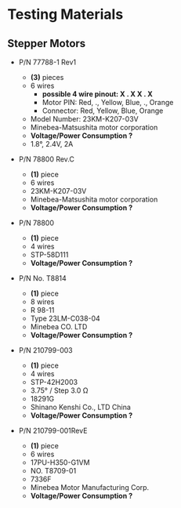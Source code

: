# Testing Materials

## Stepper Motors
- P/N 77788-1 Rev1
  - **(3)** pieces
  - 6 wires
    - **possible 4 wire pinout: X . X X . X**
    - Motor PIN: Red, ., Yellow, Blue, ., Orange
    - Connector: Red, Yellow, Blue, Orange
  - Model Number: 23KM-K207-03V
  - Minebea-Matsushita motor corporation
  - **Voltage/Power Consumption ?**
  - 1.8°, 2.4V, 2A
- P/N 78800 Rev.C
  - **(1)** piece
  - 6 wires
  - 23KM-K207-03V
  - Minebea-Matsushita motor corporation
  - **Voltage/Power Consumption ?**
- P/N 78800
  - **(1)** piece
  - 4 wires
  - STP-58D111
  - **Voltage/Power Consumption ?**


- P/N No. T8814
  - **(1)** piece
  - 8 wires 
  - R 98-11
  - Type 23LM-C038-04
  - Minebea CO. LTD
  - **Voltage/Power Consumption ?**



- P/N 210799-003
  - **(1)** piece
  - 4 wires
  - STP-42H2003
  - 3.75° / Step 3.0 &ohm;
  - 18291G
  - Shinano Kenshi Co., LTD China
  - **Voltage/Power Consumption ?**
- P/N 210799-001RevE
  - **(1)** piece
  - 6 wires
  - 17PU-H350-G1VM
  - NO. T8709-01
  - 7336F
  - Minebea Motor Manufacturing Corp.
  - **Voltage/Power Consumption ?**

